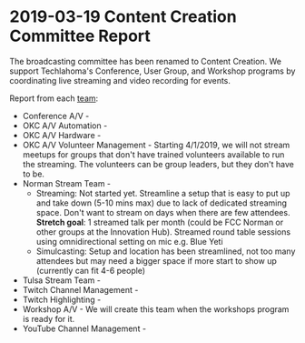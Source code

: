 # 2019-03-19 Content Creation Committee Report

The broadcasting committee has been renamed to Content Creation. We support Techlahoma's Conference, User Group, and Workshop programs by coordinating live streaming and video recording for events.

Report from each [team](https://github.com/techlahoma/broadcasting/blob/master/teams.md):

* Conference A/V - 
* OKC A/V Automation - 
* OKC A/V Hardware - 
* OKC A/V Volunteer Management - Starting 4/1/2019, we will not stream meetups for groups that don't have trained volunteers available to run the streaming. The volunteers can be group leaders, but they don't have to be.
* Norman Stream Team - 
  * Streaming: Not started yet. Streamline a setup that is easy to put up and take down (5-10 mins max) due to lack of dedicated streaming space. Don't want to stream on days when there are few attendees.  
  **Stretch goal**: 1 streamed talk per month (could be FCC Norman or other groups at the Innovation Hub). Streamed round table sessions using omnidirectional setting on mic e.g. Blue Yeti
  * Simulcasting: Setup and location has been streamlined, not too many attendees but may need a bigger space if more start to show up (currently can fit 4-6 people)
* Tulsa Stream Team - 
* Twitch Channel Management - 
* Twitch Highlighting - 
* Workshop A/V - We will create this team when the workshops program is ready for it.
* YouTube Channel Management - 

